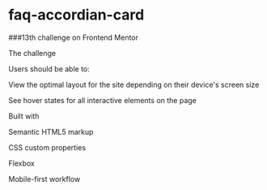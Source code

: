 # faq-accordian-card

###13th challenge on Frontend Mentor

The challenge

Users should be able to:

View the optimal layout for the site depending on their device's screen size


See hover states for all interactive elements on the page


Built with


Semantic HTML5 markup


CSS custom properties


Flexbox


Mobile-first workflow
